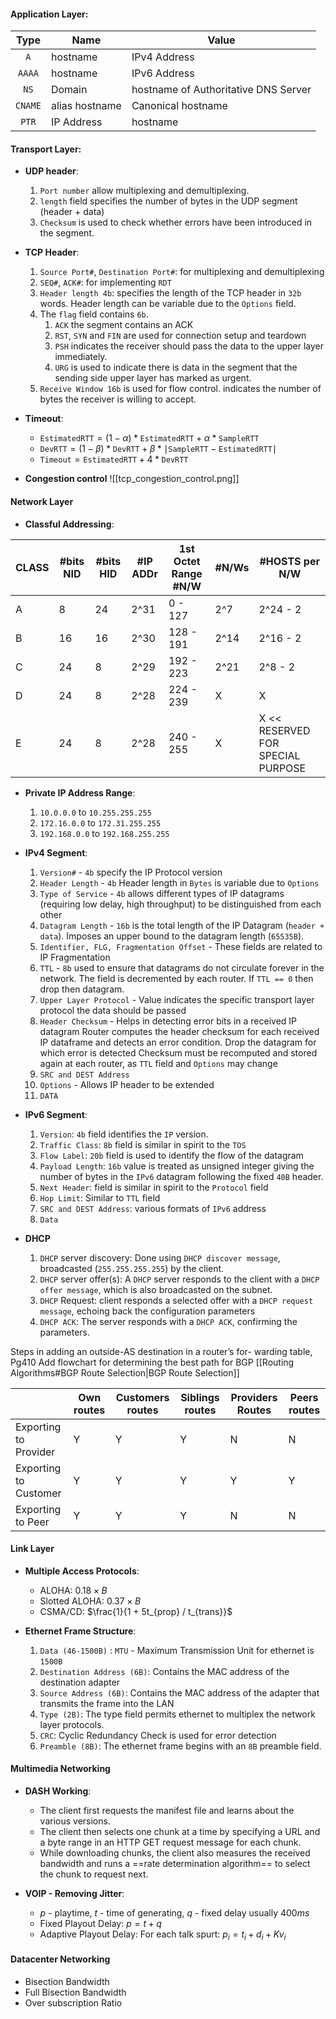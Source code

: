 #### Application Layer:

|Type|Name|Value|
|:--:|--|--|
| `A`|hostname|IPv4 Address|
| `AAAA`|hostname|IPv6 Address|
| `NS` | Domain | hostname of Authoritative DNS Server |
| `CNAME` | alias hostname | Canonical hostname |
| `PTR` | IP Address | hostname |


#### Transport Layer:

- **UDP header**:
	1. $\texttt{Port number}$ allow multiplexing and demultiplexing.
	2. $\texttt{length}$ field specifies the number of bytes in the UDP segment (header + data)
	3. $\texttt{Checksum}$ is used to check whether errors have been introduced in the segment.

- **TCP Header**:
	1. $\texttt{Source Port\#}$, $\texttt{Destination Port\#}$: for multiplexing and demultiplexing
	2. $\texttt{SEQ\#}$, $\texttt{ACK\#}$: for implementing $\texttt{RDT}$
	3. $\texttt{Header length 4b}$: specifies the length of the TCP header in $\texttt{32b}$ words. Header length can be variable due to the $\texttt{Options}$ field.
	4. The $\texttt{flag}$ field contains $\texttt{6b}$.
	    1. $\texttt{ACK}$ the segment contains an ACK
	    2. $\texttt{RST}$, $\texttt{SYN}$ and $\texttt{FIN}$ are used for connection setup and teardown
	    3. $\texttt{PSH}$ indicates the receiver should pass the data to the upper layer immediately.
	    4. $\texttt{URG}$ is used to indicate there is data in the segment that the sending side upper layer has marked as urgent.
	5. $\texttt{Receive Window 16b}$ is used for flow control. indicates the number of bytes the receiver is willing to accept.

- **Timeout**:
	- $\texttt{EstimatedRTT} = (1-\alpha) * \texttt{EstimatedRTT} + \alpha * \texttt{SampleRTT}$
	- $\texttt{DevRTT} = (1-\beta) * \texttt{DevRTT} + \beta * \mid \texttt{SampleRTT}-\texttt{EstimatedRTT} \mid$
	- $\texttt{Timeout} = \texttt{EstimatedRTT} + 4 * \texttt{DevRTT}$

- **Congestion control**
	![[tcp_congestion_control.png]]


#### Network Layer

- **Classful Addressing**:

| CLASS  | \#bits NID  | \#bits HID  | \#IP ADDr   | 1st Octet Range \#N/W   | \#N/Ws      | \#HOSTS per N/W  |
|-|-|-|-|-|-|-|
| A      | 8          | 24         | 2^31       | 0 - 127                | 2^7        | 2^24 - 2        |
| B      | 16         | 16         | 2^30       | 128 - 191              | 2^14       | 2^16 - 2        |
| C      | 24         | 8          | 2^29       | 192 - 223              | 2^21       | 2^8 - 2         |
| D      | 24         | 8          | 2^28       | 224 - 239              | X          | X               |
| E      | 24         | 8          | 2^28       | 240 - 255              | X          | X     << RESERVED FOR SPECIAL PURPOSE |

- **Private IP Address Range**:
	1. $\texttt{10.0.0.0}$ to $\texttt{10.255.255.255}$
	2. $\texttt{172.16.0.0}$  to $\texttt{172.31.255.255}$
	3. $\texttt{192.168.0.0}$ to $\texttt{192.168.255.255}$

- **IPv4 Segment**:
	1. $\texttt{Version\#}$ - $\texttt{4b}$ specify the IP Protocol version
	2. $\texttt{Header Length}$ - $\texttt{4b}$ Header length in $\texttt{Bytes}$ is variable due to $\texttt{Options}$
	3. $\texttt{Type of Service}$ - $\texttt{4b}$ allows different types of IP datagrams (requiring low delay, high throughput) to be distinguished from each other
	4. $\texttt{Datagram Length}$ - $\texttt{16b}$  is the total length of the IP Datagram ($\texttt{header + data}$). Imposes an upper bound to the datagram length ($\texttt{65535B}$).
	5. $\texttt{Identifier, FLG, Fragmentation Offset}$ - These fields are related to IP Fragmentation
	6. $\texttt{TTL}$ - $\texttt{8b}$ used to ensure that datagrams do not circulate forever in the network. The field is decremented by each router. If $\texttt{TTL == 0}$ then drop then datagram.
	7. $\texttt{Upper Layer Protocol}$ - Value indicates the specific transport layer protocol the data should be passed
	8. $\texttt{Header Checksum}$ - Helps in detecting error bits in a received IP datagram
	    Router computes the header checksum for each received IP dataframe and detects an error condition.
	    Drop the datagram for which error is detected
	    Checksum must be recomputed and stored again at each router, as $\texttt{TTL}$ field and $\texttt{Options}$ may change
	9. $\texttt{SRC and DEST Address}$
	10. $\texttt{Options}$ - Allows IP header to be extended
	11. $\texttt{DATA}$

- **IPv6 Segment**:
	1. $\texttt{Version}$: $\texttt{4b}$ field identifies the $\texttt{IP}$ version.
	2. $\texttt{Traffic Class}$: $\texttt{8b}$ field is similar in spirit to the $\texttt{TOS}$
	3. $\texttt{Flow Label}$: $\texttt{20b}$ field is used to identify the flow of the datagram
	4. $\texttt{Payload Length}$: $\texttt{16b}$ value is treated as unsigned integer giving the number of bytes in the $\texttt{IPv6}$ datagram following the fixed $\texttt{40B}$ header.
	5. $\texttt{Next Header}$: field is similar in spirit to the $\texttt{Protocol}$ field
	6. $\texttt{Hop Limit}$: Similar to $\texttt{TTL}$ field
	7. $\texttt{SRC and DEST Address}$: various formats of $\texttt{IPv6}$ address
	8. $\texttt{Data}$


- **DHCP**
	1. $\texttt{DHCP}$ server discovery: Done using $\texttt{DHCP discover message}$, broadcasted ($\texttt{255.255.255.255}$) by the client.
	2. $\texttt{DHCP}$  server offer(s): A $\texttt{DHCP}$ server responds to the client with a $\texttt{DHCP offer message}$, which is also broadcasted on the subnet.
	3. $\texttt{DHCP}$ Request: client responds a selected offer with a $\texttt{DHCP request message}$, echoing back the configuration parameters
	4. $\texttt{DHCP ACK}$: The server responds with a $\texttt{DHCP ACK}$, confirming the parameters.



Steps in adding an outside-AS destination in a router’s for- warding table, Pg410
Add flowchart for determining the best path for BGP [[Routing Algorithms#BGP Route Selection|BGP Route Selection]]

| | Own routes| Customers routes| Siblings routes | Providers Routes | Peers routes|
|--|--|--|--|--|--|
| Exporting to Provider|Y|Y|Y|N|N|
| Exporting to Customer|Y|Y|Y|Y|Y|
| Exporting to Peer|Y|Y|Y|N|N|


#### Link Layer
- **Multiple Access Protocols**:
	- ALOHA: $0.18 \times B$
	- Slotted ALOHA: $0.37 \times B$
	- CSMA/CD: $\frac{1}{1 + 5t_{prop} / t_{trans}}$

- **Ethernet Frame Structure**:
	1. $\texttt{Data (46-1500B)}$ : $\texttt{MTU}$ - Maximum Transmission Unit for ethernet is $\texttt{1500B}$
	2. $\texttt{Destination Address (6B)}$: Contains the MAC address of the destination adapter
	3. $\texttt{Source Address (6B)}$: Contains the MAC address of the adapter that transmits the frame into the LAN
	4. $\texttt{Type (2B)}$: The type field permits ethernet to multiplex the network layer protocols.
	5. $\texttt{CRC}$: Cyclic Redundancy Check is used for error detection
	6. $\texttt{Preamble (8B)}$: The ethernet frame begins with an $\texttt{8B}$ preamble field.




#### Multimedia Networking
- **DASH Working**:
	- The client first requests the manifest file and learns about the various versions. 
	- The client then selects one chunk at a time by specifying a URL and a byte range in an HTTP GET request message for each chunk. 
	- While downloading chunks, the client also measures the received bandwidth and runs a ==rate determination algorithm== to select the chunk to request next.

- **VOIP - Removing Jitter**:
	- $p$ - playtime, $t$ - time of generating, $q$ - fixed delay usually $400ms$
	- Fixed Playout Delay: $p = t + q$ 
	- Adaptive Playout Delay: For each talk spurt: $p_i = t_i +d_i +Kv_i$


#### Datacenter Networking
- Bisection Bandwidth
- Full Bisection Bandwidth
- Over subscription Ratio